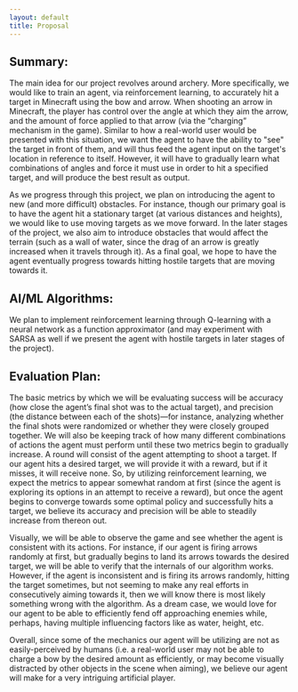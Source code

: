 ```yaml
---
layout: default
title: Proposal
---
```


## Summary:
  The main idea for our project revolves around archery. More specifically, we would like to train an agent, via reinforcement learning, to accurately hit a target in Minecraft using the bow and arrow. When shooting an arrow in Minecraft, the player has control over the angle at which they aim the arrow, and the amount of force applied to that arrow (via the “charging” mechanism in the game). Similar to how a real-world user would be presented with this situation, we want the agent to have the ability to "see" the target in front of them, and will thus feed the agent input on the target's location in reference to itself. However, it will have to gradually learn what combinations of angles and force it must use in order to hit a specified target, and will produce the best result as output.
  
  As we progress through this project, we plan on introducing the agent to new (and more difficult) obstacles. For instance, though our primary goal is to have the agent hit a stationary target (at various distances and heights), we would like to use moving targets as we move forward. In the later stages of the project, we also aim to introduce obstacles that would affect the terrain (such as a wall of water, since the drag of an arrow is greatly increased when it travels through it). As a final goal, we hope to have the agent eventually progress towards hitting hostile targets that are moving towards it. 
  
## AI/ML Algorithms:
  We plan to implement reinforcement learning through Q-learning with a neural network as a function approximator (and may experiment with SARSA as well if we present the agent with hostile targets in later stages of the project).

## Evaluation Plan:
  The basic metrics by which we will be evaluating success will be accuracy (how close the agent’s final shot was to the actual target), and precision (the distance between each of the shots)—for instance, analyzing whether the final shots were randomized or whether they were closely grouped together. We will also be keeping track of how many different combinations of actions the agent must perform until these two metrics begin to gradually increase. A round will consist of the agent attempting to shoot a target. If our agent hits a desired target, we will provide it with a reward, but if it misses, it will receive none. So, by utilizing reinforcement learning, we expect the metrics to appear somewhat random at first (since the agent is exploring its options in an attempt to receive a reward), but once the agent begins to converge towards some optimal policy and successfully hits a target, we believe its accuracy and precision will be able to steadily increase from thereon out. 
  
  Visually, we will be able to observe the game and see whether the agent is consistent with its actions. For instance, if our agent is firing arrows randomly at first, but gradually begins to land its arrows towards the desired target, we will be able to verify that the internals of our algorithm works. However, if the agent is inconsistent and is firing its arrows randomly, hitting the target sometimes, but not seeming to make any real efforts in consecutively aiming towards it, then we will know there is most likely something wrong with the algorithm. As a dream case, we would love for our agent to be able to efficiently fend off approaching enemies while, perhaps, having multiple influencing factors like as water, height, etc. 
  
  Overall, since some of the mechanics our agent will be utilizing are not as easily-perceived by humans (i.e. a real-world user may not be able to charge a bow by the desired amount as efficiently, or may become visually distracted by other objects in the scene when aiming), we believe our agent will make for a very intriguing artificial player.
